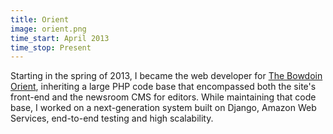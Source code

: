 ```yaml
---
title: Orient
image: orient.png
time_start: April 2013
time_stop: Present
---
```


Starting in the spring of 2013, I became the web developer for [The Bowdoin Orient](http://bowdoinorient.com), inheriting a large PHP code base that encompassed both the site's front-end and the newsroom CMS for editors. While maintaining that code base, I worked on a next-generation system built on Django, Amazon Web Services, end-to-end testing and high scalability.
